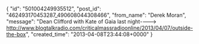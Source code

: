  {
   "id": "501004249935512",
   "post_id": "462493170453287_490608044308466",
   "from_name": "Derek Moran",
   "message": "Dean Clifford with Kate of Gaia last night----> http://www.blogtalkradio.com/criticalmassradioonline/2013/04/07/outside-the-box",
   "created_time": "2013-04-08T23:44:08+0000"
 }
